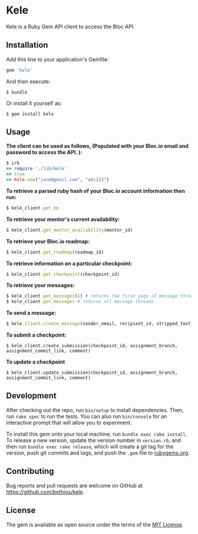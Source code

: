 # Kele
Kele is a Ruby Gem API client to access the Bloc API.

## Installation
Add this line to your application's Gemfile:
```ruby
gem 'kele'
```

And then execute:

    $ bundle

Or install it yourself as:

    $ gem install kele

## Usage
**The client can be used as follows, (Populated with your Bloc.io email and password to access the API. 
):**

```ruby
$ irb
>> require './lib/kele'
=> true
>> Kele.new("jane@gmail.com", "abc123")
```
**To retrieve a parsed ruby hash of your Bloc.io account information then run:** 

```ruby
$ kele_client.get_me
```

**To retrieve your mentor's current availability:**

```ruby
$ kele_client.get_mentor_availability(mentor_id)
```
**To retrieve your Bloc.io roadmap:** 

```ruby
$ kele_client.get_roadmap(roadmap_id)
```

**To retrieve information on a particular checkpoint:** 
```ruby
$ kele_client.get_checkpoint(checkpoint_id)
```
**To retrieve your messages:**

```ruby
$ kele_client.get_messages(1) # returns the first page of message threads
$ kele_client.get_messages # returns all message threads
```

**To send a message:** 

```ruby
$ kele.client.create_message(sender_email, recipient_id, stripped_text, subject )
```

**To submit a checkpoint:**
```angular2html
$ kele_client.create_submission(checkpoint_id, assignment_branch, assignment_commit_link, comment)
```

**To update a checkpoint**
```angular2html
$ kele_client.update_submission(checkpoint_id, assignment_branch, assignment_commit_link, comment)
```


## Development

After checking out the repo, run `bin/setup` to install dependencies. Then, run `rake spec` to run the tests. You can also run `bin/console` for an interactive prompt that will allow you to experiment.

To install this gem onto your local machine, run `bundle exec rake install`. To release a new version, update the version number in `version.rb`, and then run `bundle exec rake release`, which will create a git tag for the version, push git commits and tags, and push the `.gem` file to [rubygems.org](https://rubygems.org).

## Contributing

Bug reports and pull requests are welcome on GitHub at https://github.com/bethios/kele.


## License

The gem is available as open source under the terms of the [MIT License](http://opensource.org/licenses/MIT).

